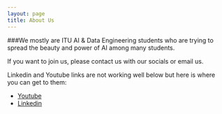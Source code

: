 ```yaml
---
layout: page
title: About Us
---
```


###We mostly are ITU AI & Data Engineering students who are trying to spread the beauty and power of AI among many students.

If you want to join us, please contact us with our socials or email us.

Linkedin and Youtube links are not working well below but here is where you can get to them:
- [Youtube](https://www.youtube.com/@ituaistudentclub594)
- [Linkedin](https://www.linkedin.com/company/itu-ai-student-club/)
